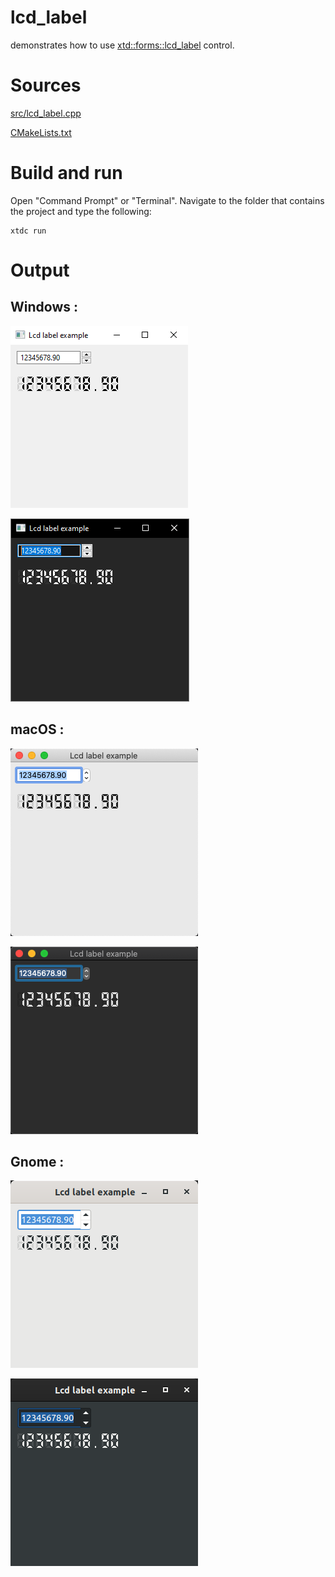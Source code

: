 # lcd_label

demonstrates how to use [xtd::forms::lcd_label](../../../../src/xtd_forms/include/xtd/forms/lcd_label.hpp) control.

# Sources

[src/lcd_label.cpp](src/lcd_label.cpp)

[CMakeLists.txt](CMakeLists.txt)

# Build and run

Open "Command Prompt" or "Terminal". Navigate to the folder that contains the project and type the following:

```shell
xtdc run
```

# Output

## Windows :

![Screenshot](../../../../docs/pictures/examples/lcd_label_w.png)

![Screenshot](../../../../docs/pictures/examples/lcd_label_wd.png)

## macOS :

![Screenshot](../../../../docs/pictures/examples/lcd_label_m.png)

![Screenshot](../../../../docs/pictures/examples/lcd_label_md.png)

## Gnome :

![Screenshot](../../../../docs/pictures/examples/lcd_label_g.png)

![Screenshot](../../../../docs/pictures/examples/lcd_label_gd.png)
